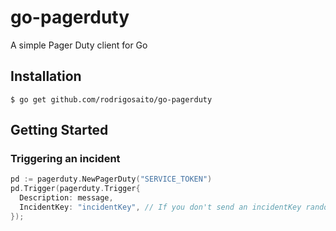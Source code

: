 # go-pagerduty
A simple Pager Duty client for Go

## Installation

```
$ go get github.com/rodrigosaito/go-pagerduty
```

## Getting Started

### Triggering an incident

```go
pd := pagerduty.NewPagerDuty("SERVICE_TOKEN")
pd.Trigger(pagerduty.Trigger{
  Description: message, 
  IncidentKey: "incidentKey", // If you don't send an incidentKey random one will be generated by PagerDuty
});
```

